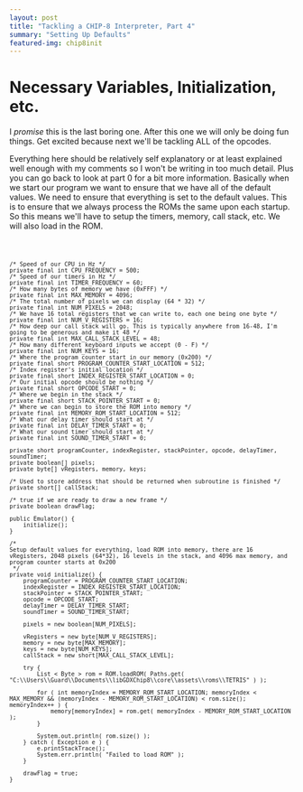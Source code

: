 ```yaml
---
layout: post
title: "Tackling a CHIP-8 Interpreter, Part 4"
summary: "Setting Up Defaults"
featured-img: chip8init
---
```


# Necessary Variables, Initialization, etc.

I _promise_ this is the last boring one. After this one we will only be doing fun things. Get excited because next we'll be tackling ALL of the opcodes. 

Everything here should be relatively self explanatory or at least explained well enough with my comments so I won't be writing in too much detail. Plus you can go back to look at part 0 for a bit more information. Basically when we start our program we want to ensure that we have all of the default values. We need to ensure that everything is set to the default values. This is to ensure that we always process the ROMs the same upon each startup. So this means we'll have to setup the timers, memory, call stack, etc. We will also load in the ROM.

<code>

    /* Speed of our CPU in Hz */
	private final int CPU_FREQUENCY = 500;
	/* Speed of our timers in Hz */
	private final int TIMER_FREQUENCY = 60;
	/* How many bytes of memory we have (0xFFF) */
	private final int MAX_MEMORY = 4096;
	/* The total number of pixels we can display (64 * 32) */
	private final int NUM_PIXELS = 2048;
	/* We have 16 total registers that we can write to, each one being one byte */
	private final int NUM_V_REGISTERS = 16;
	/* How deep our call stack will go. This is typically anywhere from 16-48, I'm going to be generous and make it 48 */
	private final int MAX_CALL_STACK_LEVEL = 48;
	/* How many different keyboard inputs we accept (0 - F) */
	private final int NUM_KEYS = 16;
	/* Where the program counter start in our memory (0x200) */
	private final short PROGRAM_COUNTER_START_LOCATION = 512;
	/* Index register's initial location */
	private final short INDEX_REGISTER_START_LOCATION = 0;
	/* Our initial opcode should be nothing */
	private final short OPCODE_START = 0;
	/* Where we begin in the stack */
	private final short STACK_POINTER_START = 0;
	/* Where we can begin to store the ROM into memory */
	private final int MEMORY_ROM_START_LOCATION = 512;
	/* What our delay timer should start at */
	private final int DELAY_TIMER_START = 0;
	/* What our sound timer should start at */
	private final int SOUND_TIMER_START = 0;

	private short programCounter, indexRegister, stackPointer, opcode, delayTimer, soundTimer;
	private boolean[] pixels;
	private byte[] vRegisters, memory, keys;

	/* Used to store address that should be returned when subroutine is finished */
	private short[] callStack;

	/* true if we are ready to draw a new frame */
	private boolean drawFlag;

	public Emulator() {
		initialize();
	}

	/*
	Setup default values for everything, load ROM into memory, there are 16 vRegisters, 2048 pixels (64*32), 16 levels in the stack, and 4096 max memory, and program counter starts at 0x200
	 */
	private void initialize() {
		programCounter = PROGRAM_COUNTER_START_LOCATION;
		indexRegister = INDEX_REGISTER_START_LOCATION;
		stackPointer = STACK_POINTER_START;
		opcode = OPCODE_START;
		delayTimer = DELAY_TIMER_START;
		soundTimer = SOUND_TIMER_START;

		pixels = new boolean[NUM_PIXELS];

		vRegisters = new byte[NUM_V_REGISTERS];
		memory = new byte[MAX_MEMORY];
		keys = new byte[NUM_KEYS];
		callStack = new short[MAX_CALL_STACK_LEVEL];

		try {
			List < Byte > rom = ROM.loadROM( Paths.get( "C:\\Users\\Guard\\Documents\\libGDXChip8\\core\\assets\\roms\\TETRIS" ) );

			for ( int memoryIndex = MEMORY_ROM_START_LOCATION; memoryIndex < MAX_MEMORY && (memoryIndex - MEMORY_ROM_START_LOCATION) < rom.size(); memoryIndex++ ) {
				memory[memoryIndex] = rom.get( memoryIndex - MEMORY_ROM_START_LOCATION );
			}

			System.out.println( rom.size() );
		} catch ( Exception e ) {
			e.printStackTrace();
			System.err.println( "Failed to load ROM" );
		}

		drawFlag = true;
	}


